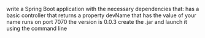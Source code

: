 write a Spring Boot application with the necessary dependencies that:
has a basic controller that returns a property devName that has the value of your name
runs on port 7070
the version is 0.0.3
create the .jar and launch it using the command line
